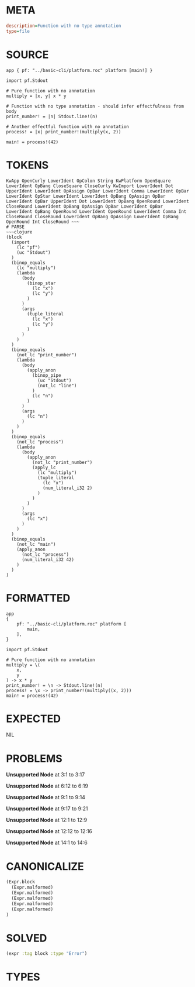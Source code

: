 # META
~~~ini
description=Function with no type annotation
type=file
~~~
# SOURCE
~~~roc
app { pf: "../basic-cli/platform.roc" platform [main!] }

import pf.Stdout

# Pure function with no annotation
multiply = |x, y| x * y

# Function with no type annotation - should infer effectfulness from body
print_number! = |n| Stdout.line!(n)

# Another effectful function with no annotation
process! = |x| print_number!(multiply(x, 2))

main! = process!(42)
~~~
# TOKENS
~~~text
KwApp OpenCurly LowerIdent OpColon String KwPlatform OpenSquare LowerIdent OpBang CloseSquare CloseCurly KwImport LowerIdent Dot UpperIdent LowerIdent OpAssign OpBar LowerIdent Comma LowerIdent OpBar LowerIdent OpStar LowerIdent LowerIdent OpBang OpAssign OpBar LowerIdent OpBar UpperIdent Dot LowerIdent OpBang OpenRound LowerIdent CloseRound LowerIdent OpBang OpAssign OpBar LowerIdent OpBar LowerIdent OpBang OpenRound LowerIdent OpenRound LowerIdent Comma Int CloseRound CloseRound LowerIdent OpBang OpAssign LowerIdent OpBang OpenRound Int CloseRound ~~~
# PARSE
~~~clojure
(block
  (import
    (lc "pf")
    (uc "Stdout")
  )
  (binop_equals
    (lc "multiply")
    (lambda
      (body
        (binop_star
          (lc "x")
          (lc "y")
        )
      )
      (args
        (tuple_literal
          (lc "x")
          (lc "y")
        )
      )
    )
  )
  (binop_equals
    (not_lc "print_number")
    (lambda
      (body
        (apply_anon
          (binop_pipe
            (uc "Stdout")
            (not_lc "line")
          )
          (lc "n")
        )
      )
      (args
        (lc "n")
      )
    )
  )
  (binop_equals
    (not_lc "process")
    (lambda
      (body
        (apply_anon
          (not_lc "print_number")
          (apply_lc
            (lc "multiply")
            (tuple_literal
              (lc "x")
              (num_literal_i32 2)
            )
          )
        )
      )
      (args
        (lc "x")
      )
    )
  )
  (binop_equals
    (not_lc "main")
    (apply_anon
      (not_lc "process")
      (num_literal_i32 42)
    )
  )
)
~~~
# FORMATTED
~~~roc
app
{
	pf: "../basic-cli/platform.roc" platform [
		main,
	],
}

import pf.Stdout

# Pure function with no annotation
multiply = \(
	x,
	y
) -> x * y
print_number! = \n -> Stdout.line!(n)
process! = \x -> print_number!(multiply((x, 2)))
main! = process!(42)
~~~
# EXPECTED
NIL
# PROBLEMS
**Unsupported Node**
at 3:1 to 3:17

**Unsupported Node**
at 6:12 to 6:19

**Unsupported Node**
at 9:1 to 9:14

**Unsupported Node**
at 9:17 to 9:21

**Unsupported Node**
at 12:1 to 12:9

**Unsupported Node**
at 12:12 to 12:16

**Unsupported Node**
at 14:1 to 14:6

# CANONICALIZE
~~~clojure
(Expr.block
  (Expr.malformed)
  (Expr.malformed)
  (Expr.malformed)
  (Expr.malformed)
  (Expr.malformed)
)
~~~
# SOLVED
~~~clojure
(expr :tag block :type "Error")
~~~
# TYPES
~~~roc
~~~
